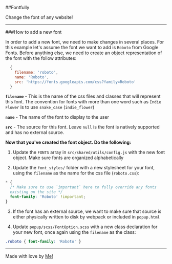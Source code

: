 ##Fontfully

Change the font of any website!

---

###How to add a new font

In order to add a new font, we need to make changes in several places. For this example
let's assume the font we want to add is `Roboto` from Google Fonts. Before anything else,
we need to create an object representation of the font with the follow attributes:

```javascript
  {
    filename: 'roboto',
    name: 'Roboto',
    src: 'https://fonts.googleapis.com/css?family=Roboto'
  }
```


**`filename`** - This is the name of the css files and classes that will represent this font.
The convention for fonts with more than one word such as `Indie Flower` is to use `snake_case`
(`indie_flower`)

**`name`** - The name of the font to display to the user

**`src`** - The source for this font. Leave `null` is the font is natively supported and has no
external source.


**Now that you've created the font object. Do the following:**

1. Update the `FONTS` array in `src/shared/utils/config.js` with the new font object.
Make sure fonts are organized alphabetically

2. Update the `font_styles/` folder with a new stylesheet for your font, using the `filename` as
the name for the css file (`roboto.css`):

```css
* {
  /* Make sure to use `important` here to fully override any fonts
  existing on the site */
  font-family: 'Roboto' !important;
}
```
3. If the font has an external source, we want to make sure that source is either
physically written to disk by webpack or included in `popup.html`

4. Update `popup/scss/FontOption.scss` with a new class declaration for your new font, once again
using the `filename` as the class:

```css
.roboto { font-family: 'Roboto' }
```

---


Made with love by [Me!](http://johnnyji.com)

